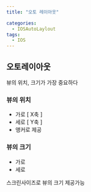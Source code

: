 ```yaml
---
title: "오토 레이아웃"

categories:
  - IOSAutoLaylout
tags:
  - IOS
---
```


## 오토레이아웃
뷰의 위치, 크기가 가장 중요하다

### 뷰의 위치
- 가로 [ X축 ]
- 세로 [ Y축 ]
- 앵커로 제공

### 뷰의 크기
- 가로
- 세로  

스크린사이즈로 뷰의 크기 제공가능



